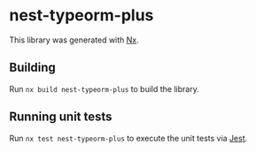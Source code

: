# nest-typeorm-plus

This library was generated with [Nx](https://nx.dev).

## Building

Run `nx build nest-typeorm-plus` to build the library.

## Running unit tests

Run `nx test nest-typeorm-plus` to execute the unit tests via [Jest](https://jestjs.io).
